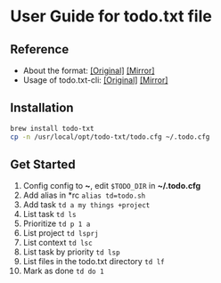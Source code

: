 # User Guide for todo.txt file

## Reference

- About the format: [[Original]](https://github.com/todotxt/todo.txt/blob/master/README.md) [[Mirror]](CONCEPT.md)
- Usage of todo.txt-cli: [[Original]](https://github.com/todotxt/todo.txt-cli/blob/master/USAGE.md) [[Mirror]](USAGE.md)

## Installation

```bash
brew install todo-txt
cp -n /usr/local/opt/todo-txt/todo.cfg ~/.todo.cfg
```

## Get Started

1. Config config to **~**, edit `$TODO_DIR` in **~/.todo.cfg**
2. Add alias in *rc `alias td=todo.sh`
3. Add task `td a my things +project`
4. List task `td ls`
5. Prioritize `td p 1 a`
6. List project `td lsprj`
7. List context `td lsc`
8. List task by priority `td lsp`
9. List files in the todo.txt directory `td lf`
10. Mark as done `td do 1`
